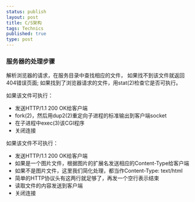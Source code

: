```yaml
--- 
status: publish 
layout: post 
title: C/S架构
tags: Technics 
published: true 
type: post 
--- 
```


### 服务器的处理步骤

解析浏览器的请求，在服务目录中查找相应的文件，
如果找不到该文件就返回404错误页面; 
如果找到了浏览器请求的文件，用stat(2)检查它是否可执行。

如果该文件可执行：
* 发送HTTP/1.1 200 OK给客户端
* fork(2)，然后用dup2(2)重定向子进程的标准输出到客户端socket
* 在子进程中exec(3)该CGI程序
* 关闭连接

如果该文件不可执行：
* 发送HTTP/1.1 200 OK给客户端
* 如果是一个图片文件，根据图片的扩展名发送相应的Content-Type给客户端
* 如果不是图片文件，这里我们简化处理，都当作Content-Type: text/html
* 简单的HTTP协议头有这两行就足够了，再发一个空行表示结束
* 读取文件的内容发送到客户端
* 关闭连接

